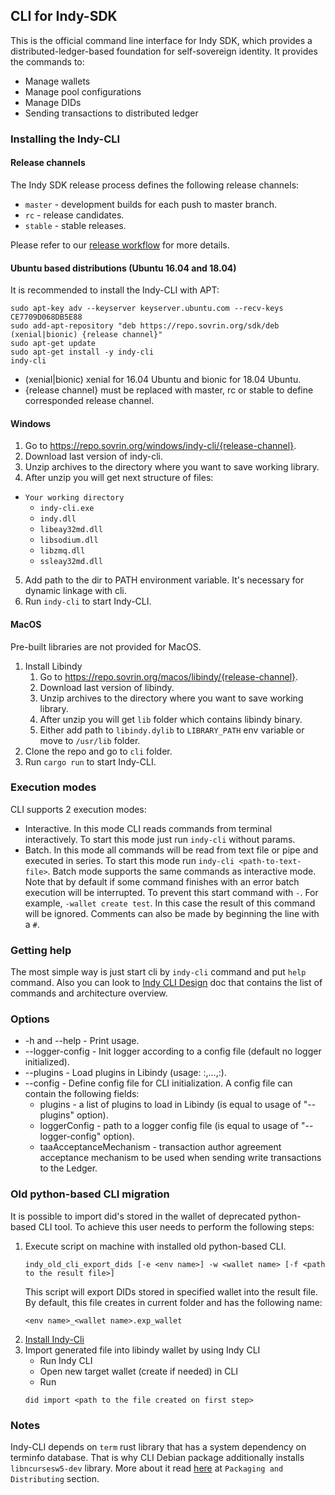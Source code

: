 ## CLI for Indy-SDK

This is the official command line interface for Indy SDK, which provides a distributed-ledger-based
foundation for self-sovereign identity. It provides the commands to:
* Manage wallets
* Manage pool configurations
* Manage DIDs
* Sending transactions to distributed ledger

### Installing the Indy-CLI

#### Release channels
The Indy SDK release process defines the following release channels:

* `master` - development builds for each push to master branch.
* `rc` - release candidates.
* `stable` - stable releases.

Please refer to our [release workflow](../docs/contributors/release-workflow.md) for more details.

#### Ubuntu based distributions (Ubuntu 16.04 and 18.04)

It is recommended to install the Indy-CLI with APT:

    sudo apt-key adv --keyserver keyserver.ubuntu.com --recv-keys CE7709D068DB5E88
    sudo add-apt-repository "deb https://repo.sovrin.org/sdk/deb (xenial|bionic) {release channel}"
    sudo apt-get update
    sudo apt-get install -y indy-cli
    indy-cli

* (xenial|bionic) xenial for 16.04 Ubuntu and bionic for 18.04 Ubuntu.
* {release channel} must be replaced with master, rc or stable to define corresponded release channel.

#### Windows

1. Go to https://repo.sovrin.org/windows/indy-cli/{release-channel}.
2. Download last version of indy-cli.
3. Unzip archives to the directory where you want to save working library.
4. After unzip you will get next structure of files:

* `Your working directory`
    * `indy-cli.exe`
    * `indy.dll`
    * `libeay32md.dll`
    * `libsodium.dll`
    * `libzmq.dll`
    * `ssleay32md.dll`

5. Add path to the dir to PATH environment variable. It's necessary for dynamic linkage with cli.
6. Run `indy-cli` to start Indy-CLI.
 
#### MacOS

Pre-built libraries are not provided for MacOS.

1. Install Libindy
    1. Go to https://repo.sovrin.org/macos/libindy/{release-channel}.
    2. Download last version of libindy.
    3. Unzip archives to the directory where you want to save working library.
    4. After unzip you will get `lib` folder which contains libindy binary.
    5. Either add path to `libindy.dylib` to `LIBRARY_PATH` env variable or move to `/usr/lib` folder.
2. Clone the repo and go to `cli` folder.
3. Run `cargo run` to start Indy-CLI.

 
### Execution modes
CLI supports 2 execution modes:
* Interactive. In this mode CLI reads commands from terminal interactively. To start this mode just run `indy-cli`
without params.
* Batch. In this mode all commands will be read from text file or pipe and executed in series. To start this mode run
`indy-cli <path-to-text-file>`. Batch mode supports the same commands as interactive mode. Note that by default if some
command finishes with an error batch execution will be interrupted. To prevent this start command with `-`.
For example, `-wallet create test`. In this case the result of this command will be ignored. Comments can also be made
by beginning the line with a `#`.

### Getting help
The most simple way is just start cli by `indy-cli` command and put `help` command. Also you can look to
[Indy CLI Design](https://github.com/hyperledger/indy-sdk/tree/master/docs/design/001-cli) doc that contains the list of commands and architecture overview.

### Options
* -h and --help - Print usage.
* --logger-config - Init logger according to a config file (default no logger initialized).
* --plugins - Load plugins in Libindy (usage: <lib-1-name>:<init-func-1-name>,...,<lib-n-name>:<init-func-n-name>).
* --config - Define config file for CLI initialization. A config file can contain the following fields:
    * plugins - a list of plugins to load in Libindy (is equal to usage of "--plugins" option).
    * loggerConfig - path to a logger config file (is equal to usage of "--logger-config" option).
    * taaAcceptanceMechanism - transaction author agreement acceptance mechanism to be used when sending write transactions to the Ledger.

### Old python-based CLI migration
It is possible to import did's stored in the wallet of deprecated python-based CLI tool.
To achieve this user needs to perform the following steps:
1. Execute script on machine with installed old python-based CLI.
    ```
    indy_old_cli_export_dids [-e <env name>] -w <wallet name> [-f <path to the result file>]
    ```
    This script will export DIDs stored in specified wallet into the result file.
By default, this file creates in current folder and has the following name:
    ```
    <env name>_<wallet name>.exp_wallet
    ```
2. [Install Indy-Cli](#binaries)
3. Import generated file into libindy wallet by using Indy CLI
    * Run Indy CLI
    * Open new target wallet (create if needed) in CLI
    * Run
    ```
    did import <path to the file created on first step>
    ```


### Notes
Indy-CLI depends on `term` rust library that has a system dependency on terminfo database. 
That is why CLI Debian package additionally installs `libncursesw5-dev` library.
More about it read [here](https://crates.io/crates/term) at `Packaging and Distributing` section.



